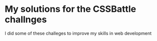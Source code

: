 # My solutions for the CSSBattle challnges

I did some of these challeges to improve my skills in web development
